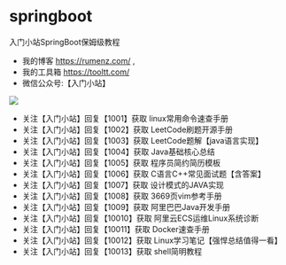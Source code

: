 # springboot
入门小站SpringBoot保姆级教程

- 我的博客 https://rumenz.com/ ,
- 我的工具箱 https://tooltt.com/
- 微信公众号:【入门小站】

![](https://rumenz.com/static/cimg/wx_rumenz.png)

- 关注【入门小站】回复【1001】获取 linux常用命令速查手册
- 关注【入门小站】回复【1002】获取 LeetCode刷题开源手册
- 关注【入门小站】回复【1003】获取 LeetCode题解【java语言实现】
- 关注【入门小站】回复【1004】获取 Java基础核心总结
- 关注【入门小站】回复【1005】获取 程序员简约简历模板
- 关注【入门小站】回复【1006】获取 C语言C++常见面试题【含答案】
- 关注【入门小站】回复【1007】获取 设计模式的JAVA实现
- 关注【入门小站】回复【1008】获取 3669页vim参考手册
- 关注【入门小站】回复【1009】获取 阿里巴巴Java开发手册
- 关注【入门小站】回复【10010】获取 阿里云ECS运维Linux系统诊断
- 关注【入门小站】回复【10011】获取 Docker速查手册
- 关注【入门小站】回复【10012】获取 Linux学习笔记【强悍总结值得一看】
- 关注【入门小站】回复【10013】获取 shell简明教程

